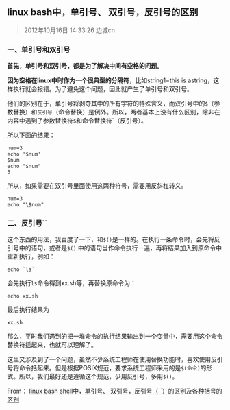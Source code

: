## linux bash中，单引号、 双引号，反引号的区别

> 2012年10月16日 14:33:26 边城cn

### 一、单引号和双引号

**首先，单引号和双引号，都是为了解决中间有空格的问题。**

**因为空格在linux中时作为一个很典型的分隔符**，比如string1=this is astring，这样执行就会报错。为了避免这个问题，因此就产生了单引号和双引号。

他们的区别在于，单引号将剥夺其中的所有字符的特殊含义，而双引号中的`$`（参数替换）和`反引号`（命令替换）是例外。所以，两者基本上没有什么区别，除非在内容中遇到了参数替换符`$`和命令替换符`（反引号）。

所以下面的结果：

```
num=3
echo '$num'
$num
echo "$num"
3
```

所以，如果需要在双引号里面使用这两种符号，需要用反斜杠转义。

```
num=3
echo "\$num"
```

### 二、反引号``

这个东西的用法，我百度了一下，和`$()`是一样的。在执行一条命令时，会先将反引号中的语句，或者是`$()` 中的语句当作命令执行一遍，再将结果加入到原命令中重新执行，例如：

```
echo `ls`
```

会先执行`ls`命令得到xx.sh等，再替换原命令为：

```
echo xx.sh
```

最后执行结果为

```
xx.sh
```

那么，平时我们遇到的把一堆命令的执行结果输出到一个变量中，需要用这个命令替换符括起来，也就可以理解了。

这里又涉及到了一个问题，虽然不少系统工程师在使用替换功能时，喜欢使用反引号将命令括起来。但是根据POSIX规范，要求系统工程师采用的是`$(命令)`的形式。所以，我们最好还是遵循这个规范，少用反引号，多用`$()`。

From： [linux bash shell中，单引号、 双引号，反引号（``）的区别及各种括号的区别](https://blog.csdn.net/miyatang/article/details/8077123)
